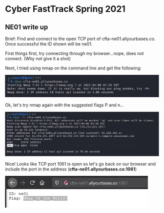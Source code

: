 # Cyber FastTrack Spring 2021
## NE01 write up

Brief: Find and connect to the open TCP port of cfta-ne01.allyourbases.co. Once successful the ID shown will be ne01.

First things first, try connecting through my browser...nope, does not connect. (Why not give it a shot)

Next, I tried using nmap on the command line and get the following:

![](https://github.com/eching11/ctfs/blob/main/images/NE01%20nmap.PNG)

Ok, let's try nmap again with the suggested flags P and n...

![](https://github.com/eching11/ctfs/blob/main/images/NE01%20open%20tcp%20port.PNG)

Nice! Looks like TCP port 1061 is open so let's go back on our browser and include the port in the address (**cfta-ne01.allyourbases.co:1061**)

![](https://github.com/eching11/ctfs/blob/main/images/NE01%20flag.PNG)

